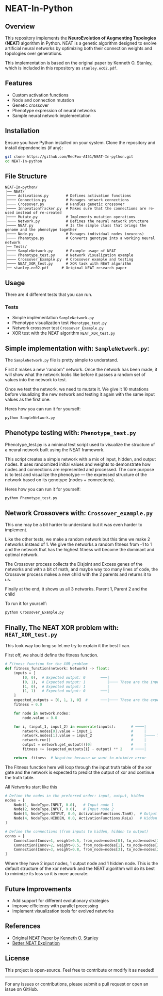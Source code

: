 # NEAT-In-Python

## Overview
This repository implements the **NeuroEvolution of Augmenting Topologies (NEAT)** algorithm in Python. NEAT is a genetic algorithm designed to evolve artificial neural networks by optimizing both their connection weights and topologies over generations.

This implementation is based on the original paper by Kenneth O. Stanley, which is included in this repository as `stanley.ec02.pdf`.

## Features
- Custom activation functions
- Node and connection mutation
- Genetic crossover
- Phenotype expression of neural networks
- Sample neural network implementation

## Installation
Ensure you have Python installed on your system. Clone the repository and install dependencies (if any):

```sh
git clone https://github.com/RedFox-AI51/NEAT-In-python.git
cd NEAT-In-python
```

## File Structure
```
NEAT-In-python/
|── NEAT/
│──── Activations.py        # Defines activation functions
│──── Connection.py         # Manages network connections
│──── Crossover.py          # Handles genetic crossover
|──── InnovationTracker.py  # Makes sure that the connections are re-used instead of re-created
│──── Mutate.py             # Implements mutation operations
│──── Network.py            # Defines the neural network structure
|──── NEAT.py               # Is the simple class that brings the genome and the phenotype together
│──── Node.py               # Manages individual nodes (neurons)
│──── Phenotype.py          # Converts genotype into a working neural network
|── Tests/
│──── SampleNetwork.py      # Example usage of NEAT
│──── Phenotype_test.py     # Network Visualization example
│──── Crossover_Example.py  # Crossover example and testing
│──── NEAT_XOR_test.py      # XOR task with NEAT algorithm
│── stanley.ec02.pdf      # Original NEAT research paper
```

## Usage
There are 4 different tests that you can run.

### Tests
 - Simple implementation `SampleNetwork.py`
 - Phenotype visualization test `Phenotype_test.py`
 - Network crossover test `Crossover_Example.py`
 - XOR test with the NEAT algorithm `NEAT_XOR_test.py`

## Simple implementation with: `SampleNetwork.py`:
The `SampleNetwork.py` file is pretty simple to understand.

First it makes a new 'random" network.
Once the network has been made, it will show what the network looks like before it passes a random set of values into the network to test.

Once we test the network, we need to mutate it. We give it 10 mutations before visualizing the new network and testing it again with the same input values as the first one.

Heres how you can run it for yourself:
```sh
python SampleNetwork.py
```

## Phenotype testing with: `Phenotype_test.py`
Phenotype_test.py is a minimal test script used to visualize the structure of a neural network built using the NEAT framework.

This script creates a simple network with a mix of input, hidden, and output nodes. It uses randomized initial values and weights to demonstrate how nodes and connections are represented and processed. The core purpose is to test and visualize the phenotype — the expressed structure of the network based on its genotype (nodes + connections).

Heres how you can run it for yourself:
```sh
python Phenotype_test.py
```

## Network Crossovers with: `Crossover_example.py`
This one may be a bit harder to understand but it was even harder to implement.

Like the other tests, we make a random network but this time we make 2 networks instead of 1.
We give the networks a random fitness from -1 to 1 and the network that has the highest fitness will become the dominant and optimal network.

The Crossover process collects the Disjoint and Excess genes of the networks and with a bit of math, and maybe way too many lines of code, the Crossover process makes a new child with the 2 parents and returns it to us.

Finally at the end, it shows us all 3 networks. Parent 1, Parent 2 and the child

To run it for yourself:
```sh
python Crossover_Example.py
```

## Finally, The NEAT XOR problem with: `NEAT_XOR_test.py`
This took way too long so let me try to explain it the best I can.

First off, we should define the fitness function.

```python
# Fitness function for the XOR problem
def fitness_function(network: Network) -> float:
    inputs = [
        (0, 0),  # Expected output: 0       ───|
        (0, 1),  # Expected output: 1          |──── These are the inputs that are passed into the network
        (1, 0),  # Expected output: 1          |
        (1, 1)   # Expected output: 0       ───|
    ]
    expected_outputs = [0, 1, 1, 0]  #      ───|──── These are the expected outputs for the network
    fitness = 0.0

    for node in network.nodes:
        node.value = 0.0

    for i, (input_1, input_2) in enumerate(inputs):       # ────|
        network.nodes[0].value = input_1                  #     |
        network.nodes[1].value = input_2                  #     |──── This part tests the network with the XOR inputs
        network.run()                                     #     |
        output = network.get_output()[0]                  #     |
        fitness += (expected_outputs[i] - output) ** 2    # ────|

    return -fitness  # Negative because we want to minimize error
```

The Fitness function here will loop through the input truth table of the xor gate and the network is expected to predict the output of xor and continue the truth table.

All Networks start like this
```python
# Define the nodes in the preferred order: input, output, hidden
nodes = [
    Node(1, NodeType.INPUT, 0.0),   # Input node 1
    Node(2, NodeType.INPUT, 0.0),   # Input node 2
    Node(3, NodeType.OUTPUT, 0.0, ActivationFunctions.TanH),  # Output node
    Node(4, NodeType.HIDDEN, 0.0, ActivationFunctions.ReLu)   # Hidden node
]

# Define the connections (from inputs to hidden, hidden to output)
conns = [
    Connection(Innov=1, weight=0.5, from_node=nodes[0], to_node=nodes[3], enabled=True),  # Input 1 -> Hidden
    Connection(Innov=2, weight=0.5, from_node=nodes[1], to_node=nodes[3], enabled=True),  # Input 2 -> Hidden
    Connection(Innov=3, weight=0.8, from_node=nodes[3], to_node=nodes[2], enabled=True)   # Hidden -> Output
]
```

Where they have 2 input nodes, 1 output node and 1 hidden node.
This is the default structure of the xor network and the NEAT algorithm will do its best to minimize its loss so it is more accurate.

## Future Improvements
- Add support for different evolutionary strategies
- Improve efficiency with parallel processing
- Implement visualization tools for evolved networks

## References
- [Original NEAT Paper by Kenneth O. Stanley](https://nn.cs.utexas.edu/downloads/papers/stanley.ec02.pdf)
- [Better NEAT Explination](https://macwha.medium.com/evolving-ais-using-a-neat-algorithm-2d154c623828)

## License
This project is open-source. Feel free to contribute or modify it as needed!

---

For any issues or contributions, please submit a pull request or open an issue on GitHub.
